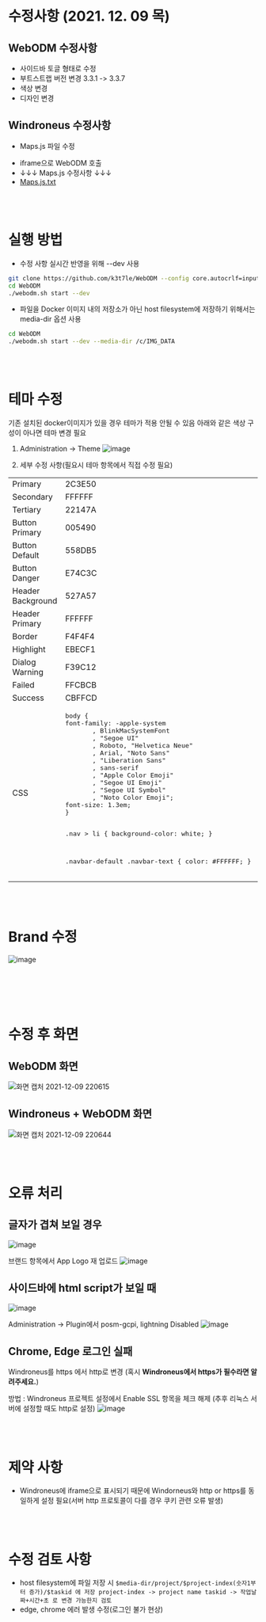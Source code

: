 # 수정사항 (2021. 12. 09 목)

## WebODM 수정사항
* 사이드바 토글 형태로 수정
* 부트스트랩 버전 변경 3.3.1 -> 3.3.7
* 색상 변경
* 디자인 변경

## Windroneus 수정사항
* Maps.js 파일 수정
- iframe으로 WebODM 호출
- ↓↓↓ Maps.js 수정사항 ↓↓↓
- [Maps.js.txt](https://github.com/k3t7le/WebODM/files/7685358/Maps.js.txt)


<br><br>
# 실행 방법
* 수정 사항 실시간 반영을 위해 --dev 사용

```bash
git clone https://github.com/k3t7le/WebODM --config core.autocrlf=input --depth 1
cd WebODM
./webodm.sh start --dev
```

* 파일을 Docker 이미지 내의 저장소가 아닌 host filesystem에 저장하기 위해서는 media-dir 옵션 사용

```bash
cd WebODM
./webodm.sh start --dev --media-dir /c/IMG_DATA
```

<br><br>
# 테마 수정
기존 설치된 docker이미지가 있을 경우 테마가 적용 안될 수 있음 
아래와 같은 색상 구성이 아나면 테마 변경 필요

1. Administration -> Theme
![image](https://user-images.githubusercontent.com/61860152/145421175-6ba91bb3-2bb4-4f2d-a9df-86bc56edbc99.png)

2. 세부 수정 사항(필요시 테마 항목에서 직접 수정 필요)
<table>
<tr><td>Primary</td> <td>2C3E50</td></tr>
<tr><td>Secondary</td> <td>FFFFFF</td></tr>
<tr><td>Tertiary</td> <td>22147A</td></tr>
<tr><td>Button Primary</td> <td>005490</td></tr>
<tr><td>Button Default</td> <td>558DB5</td></tr>
<tr><td>Button Danger</td> <td>E74C3C</td></tr>
<tr><td>Header Background</td> <td>527A57</td></tr>
<tr><td>Header Primary</td> <td>FFFFFF</td></tr>
<tr><td>Border</td> <td>F4F4F4</td></tr>
<tr><td>Highlight</td> <td>EBECF1</td></tr>
<tr><td>Dialog Warning</td> <td>F39C12</td></tr>
<tr><td>Failed</td> <td>FFCBCB</td></tr>
<tr><td>Success</td> <td>CBFFCD</td></tr>
<tr><td>CSS</td> 
<td>
<pre>
body {
font-family: -apple-system
       , BlinkMacSystemFont
       , "Segoe UI"
       , Roboto, "Helvetica Neue"
       , Arial, "Noto Sans"
       , "Liberation Sans"
       , sans-serif
       , "Apple Color Emoji"
       , "Segoe UI Emoji"
       , "Segoe UI Symbol"
       , "Noto Color Emoji";
font-size: 1.3em;
}

.nav > li {
background-color: white;
}

.navbar-default .navbar-text {
color: #FFFFFF;
}
</pre>
</td>
</tr>
</table>


<br><br>
# Brand 수정
![image](https://user-images.githubusercontent.com/61860152/145426680-2e740480-c424-4505-a726-7480c13ffde9.png)


<br><br><br><br>
# 수정 후 화면
## WebODM 화면
![화면 캡처 2021-12-09 220615](https://user-images.githubusercontent.com/61860152/145403072-3172df31-9f06-4371-9b65-4a8c20683bad.png)
## Windroneus + WebODM 화면
![화면 캡처 2021-12-09 220644](https://user-images.githubusercontent.com/61860152/145403337-8f2031c6-c8b6-4c8a-ba88-b04ed9245c45.png)

<br><br>
# 오류 처리
## 글자가 겹쳐 보일 경우 
![image](https://user-images.githubusercontent.com/61860152/145431323-6d0732fa-b869-4b5a-b9c7-cf5a43333a6d.png)

브랜드 항목에서 App Logo 재 업로드
![image](https://user-images.githubusercontent.com/61860152/145431548-4f63c1d4-07fb-4a0e-b07f-24dd493db2af.png)

## 사이드바에 html script가 보일 때
![image](https://user-images.githubusercontent.com/61860152/145432190-611622ab-8f68-44c4-8af9-ba8e7cdab1e9.png)

Administration -> Plugin에서 posm-gcpi, lightning Disabled
![image](https://user-images.githubusercontent.com/61860152/145432406-0962dc26-8d0e-4c4a-9d2c-3dbaf32416ae.png)

## Chrome, Edge 로그인 실패
Windroneus를 https 에서 http로 변경 (혹시 <b>Windroneus에서 https가 필수라면 알려주세요.</b>)

방법 : Windroneus 프로젝트 설정에서 Enable SSL 항목을 체크 해제 (추후 리눅스 서버에 설정할 때도 http로 설정)
![image](https://user-images.githubusercontent.com/61860152/145605336-8da69d6a-93bb-4e35-849e-1dd1497b89f2.png)



<br><br>
# 제약 사항
* Windroneus에 iframe으로 표시되기 때문에 Windorneus와 http or https를 동일하게 설정 필요(서버 http 프로토콜이 다를 경우 쿠키 관련 오류 발생)

<br><br>
# 수정 검토 사항
* host filesystem에 파일 저장 시 
`$media-dir/project/$project-index(숫자1부터 증가)/$taskid 에 저장
project-index -> project name
taskid -> 작업날짜+시간+초 로 변경 가능한지 검토`
* edge, chrome 에러 발생 수정(로그인 불가 현상)
